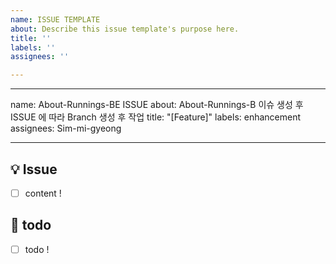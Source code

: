 ```yaml
---
name: ISSUE TEMPLATE
about: Describe this issue template's purpose here.
title: ''
labels: ''
assignees: ''

---
```


---
name: About-Runnings-BE ISSUE
about: About-Runnings-B 이슈 생성 후 ISSUE 에 따라 Branch 생성 후 작업
title: "[Feature]"
labels: enhancement
assignees: Sim-mi-gyeong

---
## 💡 Issue
- [ ] content !
<!-- 이슈에 대한 내용을 설명해주세요. -->

## 📝  todo
- [ ] todo !
<!-- 해야 할 일들을 적어주세요. -->
